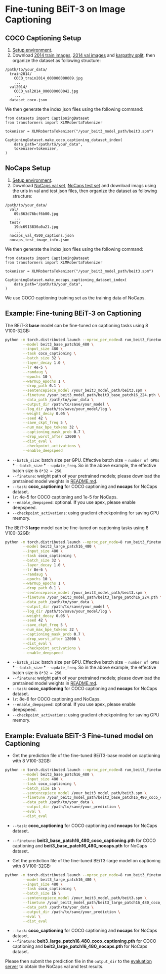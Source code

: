 # Fine-tuning BEiT-3 on Image Captioning

## COCO Captioning Setup

1. [Setup environment](../README.md#setup).
2. Download [2014 train images](http://images.cocodataset.org/zips/train2014.zip), [2014 val images](http://images.cocodataset.org/zips/val2014.zip) and [karpathy split](https://cs.stanford.edu/people/karpathy/deepimagesent/caption_datasets.zip), then organize the dataset as following structure:

```
/path/to/your_data/
  train2014/            
    COCO_train2014_000000000009.jpg                
    ...
  val2014/              
    COCO_val2014_000000000042.jpg
    ...       
  dataset_coco.json
```

We then generate the index json files using the following command:
```
from datasets import CaptioningDataset
from transformers import XLMRobertaTokenizer

tokenizer = XLMRobertaTokenizer("/your_beit3_model_path/beit3.spm")

CaptioningDataset.make_coco_captioning_dataset_index(
    data_path="/path/to/your_data",
    tokenizer=tokenizer,
)
```


## NoCaps Setup

1. [Setup environment](README.md#setup).
2. Download [NoCaps val set](https://nocaps.s3.amazonaws.com/nocaps_val_4500_captions.json), [NoCaps test set](https://s3.amazonaws.com/nocaps/nocaps_test_image_info.json) and download imags using the urls in val and test json files, then organize the dataset as following structure:

```
/path/to/your_data/
  val/            
    09c863d76bcf6b00.jpg                
    ...
  test/              
    19dc6913830a0a21.jpg
    ...       
  nocaps_val_4500_captions.json
  nocaps_test_image_info.json
```

We then generate the index json files using the following command:
```
from datasets import CaptioningDataset
from transformers import XLMRobertaTokenizer

tokenizer = XLMRobertaTokenizer("/your_beit3_model_path/beit3.spm")

CaptioningDataset.make_nocaps_captioning_dataset_index(
    data_path="/path/to/your_data",
)
```
We use COCO captioning training set as the training data of NoCaps.


## Example: Fine-tuning BEiT-3 on Captioning

The BEiT-3 **base** model can be fine-tuned on captioning tasks using 8 V100-32GB:

```bash       
python -m torch.distributed.launch --nproc_per_node=8 run_beit3_finetuning.py \
        --model beit3_base_patch16_480 \
        --input_size 480 \
        --task coco_captioning \
        --batch_size 32 \
        --layer_decay 1.0 \
        --lr 4e-5 \
        --randaug \
        --epochs 10 \
        --warmup_epochs 1 \
        --drop_path 0.1 \
        --sentencepiece_model /your_beit3_model_path/beit3.spm \
        --finetune /your_beit3_model_path/beit3_base_patch16_224.pth \
        --data_path /path/to/your_data \
        --output_dir /path/to/save/your_model \
        --log_dir /path/to/save/your_model/log \
        --weight_decay 0.05 \
        --seed 42 \
        --save_ckpt_freq 5 \
        --num_max_bpe_tokens 32 \
        --captioning_mask_prob 0.7 \
        --drop_worst_after 12000 \
        --dist_eval \
        --checkpoint_activations \
        --enable_deepspeed
```
- `--batch_size`: batch size per GPU. Effective batch size = `number of GPUs` * `--batch_size` * `--update_freq`. So in the above example, the effective batch size is `8*32 = 256`.
- `--finetune`: weight path of your pretrained models; please download the pretrained model weights in [README.md](../README.md#pretrained-models).
- `--task`: **coco_captioning** for COCO captioning and **nocaps** for NoCaps dataset.
- `lr`: 4e-5 for COCO captioning and 1e-5 for NoCaps.
- `--enable_deepspeed`: optional. If you use apex, please enable deepspeed.
- `--checkpoint_activations`: using gradient checkpointing for saving GPU memory.


The BEiT-3 **large** model can be fine-tuned on captioning tasks using 8 V100-32GB:

```bash
python -m torch.distributed.launch --nproc_per_node=8 run_beit3_finetuning.py \
        --model beit3_large_patch16_480 \
        --input_size 480 \
        --task coco_captioning \
        --batch_size 32 \
        --layer_decay 1.0 \
        --lr 8e-6 \
        --randaug \
        --epochs 10 \
        --warmup_epochs 1 \
        --drop_path 0.1 \
        --sentencepiece_model /your_beit3_model_path/beit3.spm \
        --finetune /your_beit3_model_path/beit3_large_patch16_224.pth \
        --data_path /path/to/your_data \
        --output_dir /path/to/save/your_model \
        --log_dir /path/to/save/your_model/log \
        --weight_decay 0.05 \
        --seed 42 \
        --save_ckpt_freq 5 \
        --num_max_bpe_tokens 32 \
        --captioning_mask_prob 0.7 \
        --drop_worst_after 12000 \
        --dist_eval \
        --checkpoint_activations \
        --enable_deepspeed
```
- `--batch_size`: batch size per GPU. Effective batch size = `number of GPUs` * `--batch_size` * `--update_freq`. So in the above example, the effective batch size is `8*32 = 256`.
- `--finetune`: weight path of your pretrained models; please download the pretrained model weights in [README.md](../README.md#pretrained-models).
- `--task`: **coco_captioning** for COCO captioning and **nocaps** for NoCaps dataset.
- `lr`: 8e-6 for COCO captioning and NoCaps.
- `--enable_deepspeed`: optional. If you use apex, please enable deepspeed.
- `--checkpoint_activations`: using gradient checkpointing for saving GPU memory.


## Example: Evaluate BEiT-3 Fine-tuned model on Captioning

- Get the prediction file of the fine-tuned BEiT3-base model on captioning with 8 V100-32GB:
```bash       
python -m torch.distributed.launch --nproc_per_node=8 run_beit3_finetuning.py \
        --model beit3_base_patch16_480 \
        --input_size 480 \
        --task coco_captioning \
        --batch_size 16 \
        --sentencepiece_model /your_beit3_model_path/beit3.spm \
        --finetune /your_beit3_model_path/beit3_base_patch16_480_coco_captioning.pth \
        --data_path /path/to/your_data \
        --output_dir /path/to/save/your_prediction \
        --eval \
        --dist_eval
```
- `--task`: **coco_captioning** for COCO captioning and **nocaps** for NoCaps dataset.
- `--finetune`: **beit3_base_patch16_480_coco_captioning.pth** for COCO captioning and **beit3_base_patch16_480_nocaps.pth** for NoCaps dataset.

- Get the prediction file of the fine-tuned BEiT3-large model on captioning with 8 V100-32GB:
```bash       
python -m torch.distributed.launch --nproc_per_node=8 run_beit3_finetuning.py \
        --model beit3_large_patch16_480 \
        --input_size 480 \
        --task coco_captioning \
        --batch_size 16 \
        --sentencepiece_model /your_beit3_model_path/beit3.spm \
        --finetune /your_beit3_model_path/beit3_large_patch16_480_coco_captioning.pth \
        --data_path /path/to/your_data \
        --output_dir /path/to/save/your_prediction \
        --eval \
        --dist_eval
```
- `--task`: **coco_captioning** for COCO captioning and **nocaps** for NoCaps dataset.
- `--finetune`: **beit3_large_patch16_480_coco_captioning.pth** for COCO captioning and **beit3_large_patch16_480_nocaps.pth** for NoCaps dataset.

Please then submit the prediction file in the `output_dir` to the [evaluation server](https://eval.ai/web/challenges/challenge-page/355/overview) to obtain the NoCaps val and test results.
